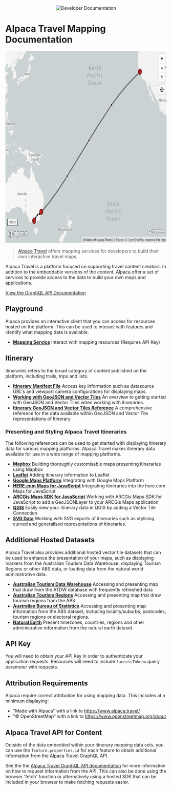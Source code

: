 <div align="center">
  <img alt="Developer Documentation" src="https://developer.alpacamaps.com/_media/logo.svg" height="75" width="75" />
</div>

# Alpaca Travel Mapping Documentation

<img alt="Mapping Data" src="./map.png" width="803" height="598" />

> [Alpaca Travel](https://alpaca.travel) offers mapping services for developers
> to build their own interactive travel maps.

Alpaca Travel is a platform focused on supporting travel content creators. In
addition to the embeddable versions of the content, Alpaca offer a set of
services to provide access to the data to build your own maps and applications.

[View the GraphQL API Documentation](https://github.com/AlpacaTravel/graphql-docs)

## Playground

Alpaca provides an interactive client that you can access for resources hosted
on the platform. This can be used to interact with features and identify what
mapping data is available.

- **[Mapping Service](https://mapping.withalpaca.travel/)**
  Interact with mapping resources (Requires API Key)

## Itinerary

Itineraries refers to the broad category of content published on the platform,
including trails, trips and lists.

- **[Itinerary Manifest File](/reference/itinerary/Manifest/README.md)**
  Access key information such as datasource URL's and viewport camera
  configurations for displaying maps.
- **[Working with GeoJSON and Vector Tiles](/topics/itinerary/Working%20with%20GeoJSON%20and%20Vector%20Tiles/README.md)**
  An overview to getting started with GeoJSON and Vector Tiles when working with
  itineraries.
- **[Itinerary GeoJSON and Vector Tiles Reference](/reference/itinerary/GeoJSON%20and%20Vector%20Tiles/README.md)**
  A comprehensive reference for the data available within GeoJSON and Vector
  Tile representations of Itinerary

### Presenting and Styling Alpaca Travel Itineraries

The following references can be used to get started with displaying itinerary
data for various mapping platforms. Alpaca Travel makes itinerary data available
for use in a wide range of mapping platforms.

- **[Mapbox](/topics/itinerary/Working%20with%20Mapbox/)**
  Building thoroughly customisable maps presenting itineraries using Mapbox
- **[Leaflet](/topics/itinerary/Working%20with%20Leaflet/)**
  Adding itinerary information to Leaflet
- **[Google Maps Platform](/topics/itinerary/Working%20with%20Google%20Maps/)**
  Integrating with Google Maps Platform
- **[HERE.com Maps for JavaScript](/topics/itinerary/Working%20with%20HERE%20Maps%20for%20JavaScript/)**
  Integrating itineraries into the here.com Maps for JavaScript
- **[ARCGis Maps SDK for JavaScript](/topics/itinerary/Working%20with%20ArcGIS%20Maps%20SDK%20for%20JavaScript/)**
  Working with ARCGis Maps SDK for JavaScript to add a GeoJSONLayer to your
  ARCGis Maps application
- **[QGIS](/topics/itinerary/Working%20with%20QGIS/)**
  Easily view your itinerary data in QGIS by adding a Vector Tile Connection
- **[SVG Data](/topics/itinerary/Working%20with%20SVG/)**
  Working with SVG exports of itineraries such as stylising curved and
  generalised representations of itineraries.

## Additional Hosted Datasets

Alpaca Travel also provides additional hosted vector tile datasets that can be
used to enhance the presentation of your maps, such as displaying markers from
the Australian Tourism Data Warehouse, displaying Tourism Regions or other ABS
data, or loading data from the natural world administrative data.

- **[Australian Tourism Data Warehouse](/sets/Australian%20Tourism%20Data%20Warehouse/)**
  Accessing and presenting map that draw from the ATDW database with frequently
  refreshed data
- **[Australian Tourism Regions](/sets/Australian%20Tourism%20Regions/)**
  Accessing and presenting map that draw tourism regions from the ABS
- **[Australian Bureau of Statistics](/sets/Australian%20Bureau%20of%20Statistics/)**
  Accessing and presenting map information from the ABS dataset, including
  locality/suburbs, postcodes, tourism regions or electoral regions.
- **[Natural Earth](/sets/Natural%20Earth/)**
  Present timezones, countries, regions and other administrative information
  from the natural earth dataset.

## API Key

You will need to obtain your API Key in order to authenticate your application
requests. Resources will need to include `?accessToken=` query parameter with
requests.

## Attribution Requirements

Alpaca require correct attribution for using mapping data. This includes at a
minimum displaying:

- "Made with Alpaca" with a link to https://www.alpaca.travel/
- "&copy; OpenStreetMap" with a link to https://www.openstreetmap.org/about

## Alpaca Travel API for Content

Outside of the data embedded within your itinerary mapping data sets, you can
use the `feature.properties.id` for each feature to obtain additional
information from the Alpaca Travel GraphQL API.

See the the [Alpaca Travel GraphQL API documentation](https://github.com/AlpacaTravel/graphql-docs) for more information on how to request information from the API.
This can also be done using the browser 'fetch' function or alternatively using
a hosted SDK that can be included in your browser to make fetching requests
easier.
